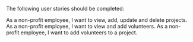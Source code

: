 The following user stories should be completed:

As a non-profit employee, I want to view, add, update and delete projects.
As a non-profit employee, I want to view and add volunteers.
As a non-profit employee, I want to add volunteers to a project.